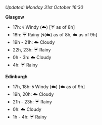 *Updated: Monday 31st October 16:30*

**Glasgow**

* 17h: :cyclone: Windy (:cloud:) [:umbrella: as of 8h]
* 18h: :umbrella: Rainy [:cyclone:(:cloud:) as of 8h, :cloud: as of 9h]
* 19h - 21h: :cloud: Cloudy
* 22h, 23h: :umbrella: Rainy
* 0h - 3h: :cloud: Cloudy
* 4h: :umbrella: Rainy

**Edinburgh**

* 17h, 18h: :cyclone: Windy (:cloud:) [:cloud: as of 9h]
* 19h, 20h: :cloud: Cloudy
* 21h - 23h: :umbrella: Rainy
* 0h: :cloud: Cloudy
* 1h - 4h: :umbrella: Rainy
